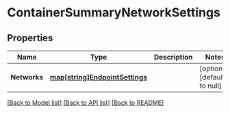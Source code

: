 # ContainerSummaryNetworkSettings

## Properties
Name | Type | Description | Notes
------------ | ------------- | ------------- | -------------
**Networks** | [**map[string]EndpointSettings**](EndpointSettings.md) |  | [optional] [default to null]

[[Back to Model list]](../README.md#documentation-for-models) [[Back to API list]](../README.md#documentation-for-api-endpoints) [[Back to README]](../README.md)



